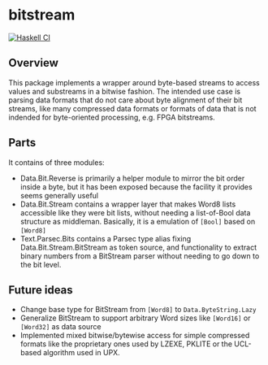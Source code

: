 # bitstream
[![Haskell CI](https://github.com/karcherm/bitstream/actions/workflows/haskell.yml/badge.svg)](https://github.com/karcherm/bitstream/actions/workflows/haskell.yml)

## Overview
This package implements a wrapper around byte-based streams to access values and substreams in a bitwise fashion. The intended use case is parsing data formats that do not care about byte alignment of their bit streams, like many compressed data formats or formats of data that is not indended for byte-oriented processing, e.g. FPGA bitstreams.

## Parts
It contains of three modules:
- Data.Bit.Reverse is primarily a helper module to mirror the bit order inside a byte, but it has been exposed because the facility it provides seems generally useful
- Data.Bit.Stream contains a wrapper layer that makes Word8 lists accessible like they were bit lists, without needing a list-of-Bool data structure as middleman. Basically, it is a emulation of `[Bool]` based on `[Word8]`
- Text.Parsec.Bits contains a Parsec type alias fixing Data.Bit.Stream.BitStream as token source, and functionality to extract binary numbers from a BitStream parser without needing to go down to the bit level.

## Future ideas
- Change base type for BitStream from `[Word8]` to `Data.ByteString.Lazy`
- Generalize BitStream to support arbitrary Word sizes like `[Word16]` or `[Word32]` as data source
- Implemented mixed bitwise/bytewise access for simple compressed formats like the proprietary ones used by LZEXE, PKLITE or the UCL-based algorithm used in UPX.
